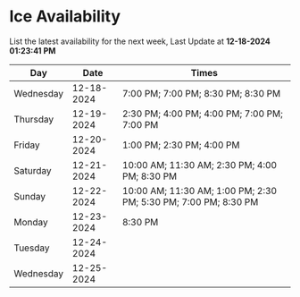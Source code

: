 # Ice Availability

List the latest availability for the next week, Last Update at **12-18-2024 01:23:41 PM**

| Day         | Date        | Times       |
| ----------- | ----------- | ----------- |
|Wednesday|12-18-2024|7:00 PM; 7:00 PM; 8:30 PM; 8:30 PM|
|Thursday|12-19-2024|2:30 PM; 4:00 PM; 4:00 PM; 7:00 PM; 7:00 PM|
|Friday|12-20-2024|1:00 PM; 2:30 PM; 4:00 PM|
|Saturday|12-21-2024|10:00 AM; 11:30 AM; 2:30 PM; 4:00 PM; 8:30 PM|
|Sunday|12-22-2024|10:00 AM; 11:30 AM; 1:00 PM; 2:30 PM; 5:30 PM; 7:00 PM; 8:30 PM|
|Monday|12-23-2024|8:30 PM|
|Tuesday|12-24-2024||
|Wednesday|12-25-2024||
